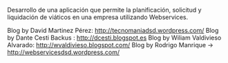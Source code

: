 Desarrollo de una aplicación que permite la planificación, solicitud y liquidación de viáticos en una empresa utilizando Webservices.

Blog by David Martinez Pérez: http://tecnomaniadsd.wordpress.com/
Blog by Dante Cesti Backus  : http://dcesti.blogspot.es
Blog by Wiliam Valdivieso Alvarado: http://wvaldivieso.blogspot.com/
Blog by Rodrigo Manrique -> http://webservicesdsd.wordpress.com/